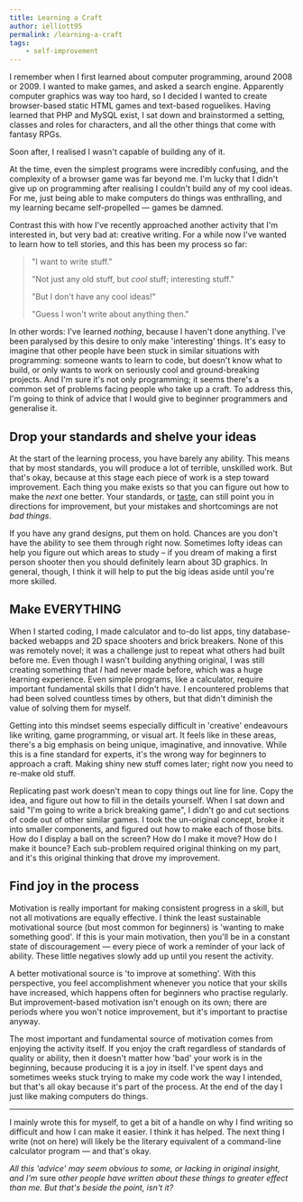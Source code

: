 ```yaml
---
title: Learning a Craft
author: ielliott95
permalink: /learning-a-craft
tags:
    - self-improvement
---
```


I remember when I first learned about computer programming, around 2008 or 2009.
I wanted to make games, and asked a search engine. Apparently computer graphics
was way too hard, so I decided I wanted to create browser-based static HTML
games and text-based roguelikes. Having learned that PHP and MySQL exist, I sat
down and brainstormed a setting, classes and roles for characters, and all the
other things that come with fantasy RPGs.

Soon after, I realised I wasn't capable of building any of it.

At the time, even the simplest programs were incredibly confusing, and the
complexity of a browser game was far beyond me. I'm lucky that I didn't give up
on programming after realising I couldn't build any of my cool ideas. For me,
just being able to make computers do things was enthralling, and my learning
became self-propelled &mdash; games be damned.

Contrast this with how I've recently approached another activity that I'm
interested in, but very bad at: creative writing. For a while now I've wanted to
learn how to tell stories, and this has been my process so far:

> "I want to write stuff."
>
>
> "Not just any old stuff, but *cool* stuff; interesting stuff."
>
>
> "But I don't have any cool ideas!"
>
>
> "Guess I won't write about anything then."

In other words: I've learned *nothing*, because I haven't done anything. I've
been paralysed by this desire to only make 'interesting' things. It's easy
to imagine that other people have been stuck in similar situations with
programming: someone wants to learn to code, but doesn't know what to build, or
only wants to work on seriously cool and ground-breaking projects. And I'm sure
it's not only programming; it seems there's a common set of problems facing
people who take up a craft. To address this, I'm going to think of advice that I
would give to beginner programmers and generalise it.

## Drop your standards and shelve your ideas

At the start of the learning process, you have barely any ability. This means
that by most standards, you will produce a lot of terrible, unskilled work. But
that's okay, because at this stage each piece of work is a step toward
improvement. Each thing you make exists so that you can figure out how to make
the *next* one better. Your standards, or
[taste](https://www.youtube.com/watch?v=X2wLP0izeJE), can still point you in
directions for improvement, but your mistakes and shortcomings are not *bad
things*.

If you have any grand designs, put them on hold. Chances are you don't have the
ability to see them through right now. Sometimes lofty ideas can help you figure
out which areas to study &ndash; if you dream of making a first person shooter then
you should definitely learn about 3D graphics. In general, though, I think it
will help to put the big ideas aside until you're more skilled.

## Make EVERYTHING

When I started coding, I made calculator and to-do list apps, tiny
database-backed webapps and 2D space shooters and brick breakers. None of this
was remotely novel; it was a challenge just to repeat what others had built
before me. Even though I wasn't building anything original, I was still creating
something that *I* had never made before, which was a huge learning experience.
Even simple programs, like a calculator, require important fundamental skills
that I didn't have. I encountered problems that had been solved countless times
by others, but that didn't diminish the value of solving them for myself.

Getting into this mindset seems especially difficult in 'creative' endeavours
like writing, game programming, or visual art. It feels like in these areas,
there's a big emphasis on being unique, imaginative, and innovative. While this
is a fine standard for experts, it's the wrong way for beginners to approach a
craft. Making shiny new stuff comes later; right now you need to re-make old
stuff.

Replicating past work doesn't mean to copy things out line for line. Copy the
idea, and figure out how to fill in the details yourself. When I sat down and
said "I'm going to write a brick breaking game", I didn't go and cut sections of
code out of other similar games. I took the un-original concept, broke it into
smaller components, and figured out how to make each of those bits. How do I
display a ball on the screen? How do I make it move? How do I make it bounce?
Each sub-problem required original thinking on my part, and it's this original
thinking that drove my improvement.

## Find joy in the process

Motivation is really important for making consistent progress in a skill, but
not all motivations are equally effective. I think the least sustainable
motivational source (but most common for beginners) is 'wanting to make
something good'. If this is your main motivation, then you'll be in a constant
state of discouragement &mdash; every piece of work a reminder of your lack of
ability. These little negatives slowly add up until you resent the activity.

A better motivational source is 'to improve at something'. With this
perspective, you feel accomplishment whenever you notice that your skills have
increased, which happens often for beginners who practise regularly. But
improvement-based motivation isn't enough on its own; there are periods where
you won't notice improvement, but it's important to practise anyway.

The most important and fundamental source of motivation comes from enjoying the
activity itself. If you enjoy the craft regardless of standards of quality or
ability, then it doesn't matter how 'bad' your work is in the beginning, because
producing it is a joy in itself. I've spent days and sometimes weeks stuck
trying to make my code work the way I intended, but that's all okay because it's
part of the process. At the end of the day I just like making computers do
things.

---

I mainly wrote this for myself, to get a bit of a handle on why I find writing
so difficult and how I can make it easier. I think it has helped. The next thing
I write (not on here) will likely be the literary equivalent of a command-line
calculator program &mdash; and that's okay.

*All this 'advice' may seem obvious to some, or lacking in original insight, and
I'm* sure *other people have written about these things to greater effect than me.
But that's beside the point, isn't it?*

